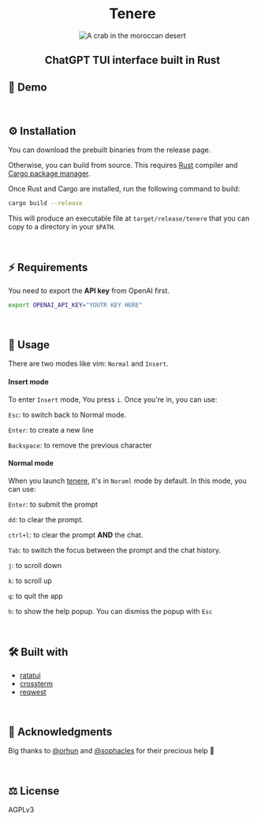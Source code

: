 <div align="center">
  <h1> Tenere </h1>
  <img src="assets/logo.png" alt="A crab in the moroccan desert"></img>
  <h2> ChatGPT TUI interface built in Rust </h2>
</div>

## 📸 Demo

<br>

## ⚙️ Installation

You can download the prebuilt binaries from the release page.

Otherwise, you can build from source. This requires [Rust](https://www.rust-lang.org/) compiler and
[Cargo package manager](https://doc.rust-lang.org/cargo/).

Once Rust and Cargo are installed, run the following command to build:

```bash
cargo build --release
```

This will produce an executable file at `target/release/tenere` that you can copy to a directory in your `$PATH`.

<br>

## ⚡ Requirements

You need to export the **API key** from OpenAI first.

```bash
export OPENAI_API_KEY="YOUTR KEY HERE"
```

<br>

## 🚀 Usage

There are two modes like vim: `Normal` and `Insert`.

#### Insert mode

To enter `Insert` mode, You press `i`. Once you're in, you can use:

`Esc`: to switch back to Normal mode.

`Enter`: to create a new line

`Backspace`: to remove the previous character

#### Normal mode

When you launch [tenere](), it's in `Noraml` mode by default. In this mode, you can use:

`Enter`: to submit the prompt

`dd`: to clear the prompt.

`ctrl+l`: to clear the prompt **AND** the chat.

`Tab`: to switch the focus between the prompt and the chat history.

`j`: to scroll down

`k`: to scroll up

`q`: to quit the app

`h`: to show the help popup. You can dismiss the popup with `Esc`

<br>

## 🛠️ Built with

- [ratatui](https://github.com/tui-rs-revival/ratatui)
- [crossterm](https://github.com/crossterm-rs/crossterm)
- [reqwest](https://github.com/seanmonstar/reqwest)

<br>

## 🙏 Acknowledgments

Big thanks to [@orhun](https://github.com/orhun) and [@sophacles](https://github.com/sophacles) for their precious help 🙏

<br>

## ⚖️ License

AGPLv3
